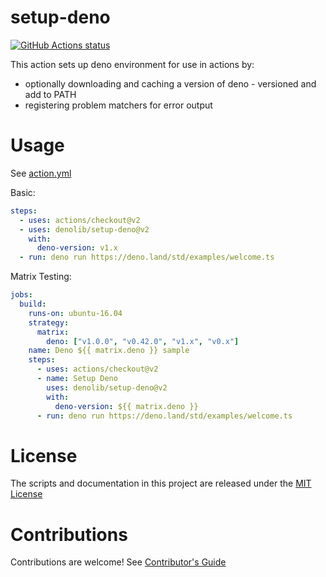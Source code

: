 # setup-deno

[![GitHub Actions status](https://github.com/denolib/setup-deno/workflows/ci/badge.svg?branch=master)](https://github.com/denolib/setup-deno/actions)

This action sets up deno environment for use in actions by:

- optionally downloading and caching a version of deno - versioned and add to
  PATH
- registering problem matchers for error output

# Usage

See [action.yml](action.yml)

Basic:

```yaml
steps:
  - uses: actions/checkout@v2
  - uses: denolib/setup-deno@v2
    with:
      deno-version: v1.x
  - run: deno run https://deno.land/std/examples/welcome.ts
```

Matrix Testing:

```yaml
jobs:
  build:
    runs-on: ubuntu-16.04
    strategy:
      matrix:
        deno: ["v1.0.0", "v0.42.0", "v1.x", "v0.x"]
    name: Deno ${{ matrix.deno }} sample
    steps:
      - uses: actions/checkout@v2
      - name: Setup Deno
        uses: denolib/setup-deno@v2
        with:
          deno-version: ${{ matrix.deno }}
      - run: deno run https://deno.land/std/examples/welcome.ts
```

# License

The scripts and documentation in this project are released under the
[MIT License](LICENSE)

# Contributions

Contributions are welcome! See [Contributor's Guide](docs/contributors.md)
